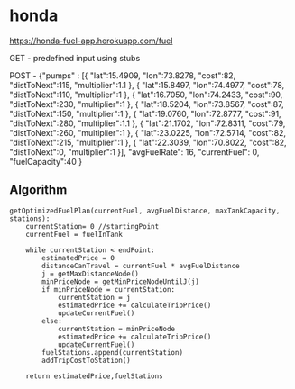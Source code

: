 # honda
 
 https://honda-fuel-app.herokuapp.com/fuel

  GET - predefined input using stubs
  
  POST - {"pumps" : [{
        "lat":15.4909,
        "lon":73.8278,
        "cost":82,
        "distToNext":115,
        "multiplier":1.1
    },
    {
        "lat":15.8497,
        "lon":74.4977,
        "cost":78,
        "distToNext":110,
        "multiplier":1
    },
    {
        "lat":16.7050,
        "lon":74.2433,
        "cost":90,
        "distToNext":230,
        "multiplier":1
    },
    {
        "lat":18.5204,
        "lon":73.8567,
        "cost":87,
        "distToNext":150,
        "multiplier":1
    },
    {
        "lat":19.0760,
        "lon":72.8777,
        "cost":91,
        "distToNext":280,
        "multiplier":1.1
    },
    {
        "lat":21.1702,
        "lon":72.8311,
        "cost":79,
        "distToNext":260,
        "multiplier":1
    },
    {
        "lat":23.0225,
        "lon":72.5714,
        "cost":82,
        "distToNext":215,
        "multiplier":1
    },
    {
        "lat":22.3039,
        "lon":70.8022,
        "cost":82,
        "distToNext":0,
        "multiplier":1
    }],
    "avgFuelRate": 16,
    "currentFuel": 0,
    "fuelCapacity":40
}


## Algorithm

	getOptimizedFuelPlan(currentFuel, avgFuelDistance, maxTankCapacity, stations):
		currentStation= 0 //startingPoint
		currentFuel = fuelInTank
	
		while currentStation < endPoint:
			estimatedPrice = 0
			distanceCanTravel = currentFuel * avgFuelDistance
			j = getMaxDistanceNode()
			minPriceNode = getMinPriceNodeUntilJ(j)
			if minPriceNode = currentStation:
				currentStation = j
				estimatedPrice += calculateTripPrice()
				updateCurrentFuel()
			else:
				currentStation = minPriceNode
				estimatedPrice += calculateTripPrice()
				updateCurrentFuel()
			fuelStations.append(currentStation)
			addTripCostToStation()

		return estimatedPrice,fuelStations
